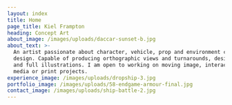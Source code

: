```yaml
---
layout: index
title: Home
page_title: Kiel Frampton
heading: Concept Art
about_image: /images/uploads/daccar-sunset-b.jpg
about_text: >-
  An artist passionate about character, vehicle, prop and environment concept
  design. Capable of producing orthographic views and turnarounds, design pages
  and full illustrations. I am open to working on moving image, interactive
  media or print projects.
experience_image: /images/uploads/dropship-3.jpg
portfolio_image: /images/uploads/58-endgame-armour-final.jpg
contact_image: /images/uploads/ship-battle-2.jpg
---
```



